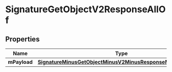 
# SignatureGetObjectV2ResponseAllOf

## Properties
Name | Type | Description | Notes
------------ | ------------- | ------------- | -------------
**mPayload** | [**SignatureMinusGetObjectMinusV2MinusResponseMinusMPayload**](SignatureMinusGetObjectMinusV2MinusResponseMinusMPayload.md) |  | 



